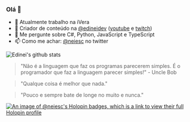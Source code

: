### Olá 👋
- 🔭 Atualmente trabalho na iVera
- 🔴 Criador de conteúdo na [@edineidev](https://github.com/edineidev) ([youtube](https://www.youtube.com/channel/UCkSe6llMT88LqEGrMROSUbA) e [twitch](http://twitch.tv/edineidev))
- 💬 Me pergunte sobre C#, Python, JavaScript e TypeScript
- 📫 Como me achar: [@neiesc](https://twitter.com/neiesc) no twitter

![Edinei's github stats](https://github-readme-stats.vercel.app/api?username=neiesc&show_icons=true&count_private=true&theme=dracula)

> "Não é a linguagem que faz os programas parecerem simples. É o programador que faz a linguagem parecer simples!" - Uncle Bob

> "Qualque coisa é melhor que nada."

> "Pouco e sempre bate de longe no muito e nunca."

[![An image of @neiesc's Holopin badges, which is a link to view their full Holopin profile](https://holopin.me/neiesc)](https://holopin.io/@neiesc)

<!--
### Hi there! ✌

**neiesc/neiesc** is a ✨ _special_ ✨ repository because its `README.md` (this file) appears on your GitHub profile.

Here are some ideas to get you started:

- 🔭 I’m currently working on ...
- 🌱 I’m currently learning ...
- 👯 I’m looking to collaborate on ...
- 🤔 I’m looking for help with ...
- 💬 Ask me about ...
- 📫 How to reach me: ...
- 😄 Pronouns: ...
- ⚡ Fun fact: ...
-->
